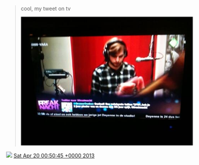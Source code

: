 > cool, my tweet on tv 
> 
> ![](../../media/325411179751170048-BIQXvm9CYAEwOh3.jpg)

<img src="../../media/tweet.ico" width="12" /> [Sat Apr 20 00:50:45 +0000 2013](https://twitter.com/DromerDenker/status/325411179751170048)